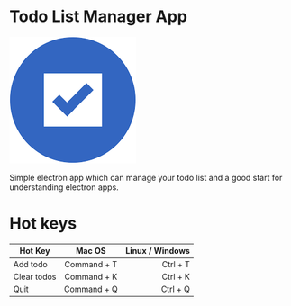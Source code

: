 # Todo List Manager App
![alt text](https://github.com/Nima-Ra/todo-electron/blob/master/assets/png/icon.png "Logo")

Simple electron app which can manage your todo list and a good start for understanding electron apps.

# Hot keys
| Hot Key     | Mac OS           | Linux / Windows  |
| ------------- |:-------------:| -----:|
| Add todo      | Command + T | Ctrl + T |
| Clear todos      | Command + K      |   Ctrl + K |
| Quit | Command + Q      |  Ctrl + Q|
